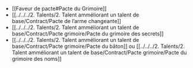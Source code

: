 - [[Faveur de pacte#Pacte du Grimoire]]
- [[../../../2. Talents/2. Talent amméliorant un talent de base/Contract/Pacte de l’arme changeante]]
- [[../../../2. Talents/2. Talent amméliorant un talent de base/Contract/Pacte grimoire/Pacte du grimoire des secrets]]
- [[../../../2. Talents/2. Talent amméliorant un talent de base/Contract/Pacte grimoire/Pacte du bâton]] ou [[../../../2. Talents/2. Talent amméliorant un talent de base/Contract/Pacte grimoire/Pacte du grimoire des noms]]
